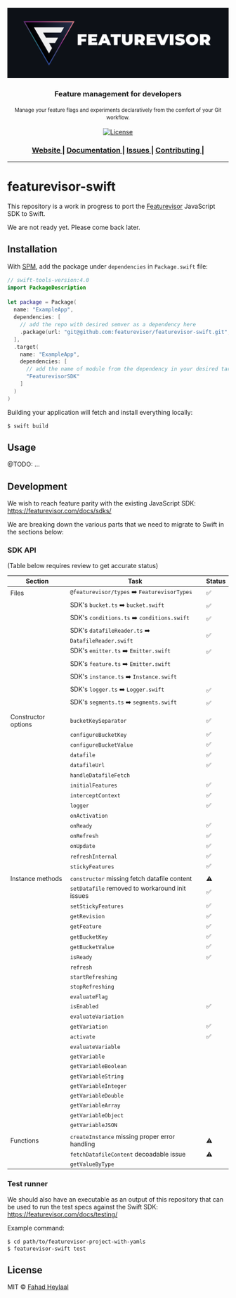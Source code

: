 [![Featurevisor](./assets/banner-bordered.png)](https://featurevisor.com)

<div align="center">
  <h3><strong>Feature management for developers</strong></h3>
</div>

<div align="center">
  <small>Manage your feature flags and experiments declaratively from the comfort of your Git workflow.</small>
</div>

<br />

<div align="center">
  <!-- License -->
  <a href="./LICENSE">
    <img src="https://img.shields.io/npm/l/@featurevisor/sdk.svg?style=flat-square"
      alt="License" />
  </a>
</div>

<div align="center">
  <h3>
    <a href="https://featurevisor.com">
      Website
    </a>
    <span> | </span>
    <a href="https://featurevisor.com/docs">
      Documentation
    </a>
    <span> | </span>
    <a href="https://github.com/featurevisor/featurevisor-swift/issues">
      Issues
    </a>
    <span> | </span>
    <a href="https://featurevisor.com/docs/contributing">
      Contributing
    </a>
    <span> | </span>
  </h3>
</div>

---

# featurevisor-swift

This repository is a work in progress to port the [Featurevisor](https://featurevisor.com) JavaScript SDK to Swift.

We are not ready yet. Please come back later.

## Installation

With [SPM](https://www.swift.org/package-manager/), add the package under `dependencies` in `Package.swift` file:

```swift
// swift-tools-version:4.0
import PackageDescription

let package = Package(
  name: "ExampleApp",
  dependencies: [
    // add the repo with desired semver as a dependency here
    .package(url: "git@github.com:featurevisor/featurevisor-swift.git", .exact("X.Y.Z"))
  ],
  .target(
    name: "ExampleApp",
    dependencies: [
      // add the name of module from the dependency in your desired targets
      "FeaturevisorSDK"
    ]
  )
)
```

Building your application will fetch and install everything locally:

```
$ swift build
```

## Usage

@TODO: ...

## Development

We wish to reach feature parity with the existing JavaScript SDK: https://featurevisor.com/docs/sdks/

We are breaking down the various parts that we need to migrate to Swift in the sections below:

### SDK API

(Table below requires review to get accurate status)

| Section             | Task                                                | Status |
|---------------------|-----------------------------------------------------|--------|
| Files               | `@featurevisor/types` ➡️ `FeaturevisorTypes`        | ✅      |
|                     | SDK's `bucket.ts` ➡️ `bucket.swift`                 | ✅      |
|                     | SDK's `conditions.ts` ➡️ `conditions.swift`         | ✅      |
|                     | SDK's `datafileReader.ts` ➡️ `DatafileReader.swift` | ✅      |
|                     | SDK's `emitter.ts` ➡️ `Emitter.swift`               | ✅      |
|                     | SDK's `feature.ts` ➡️ `Emitter.swift`               |        |
|                     | SDK's `instance.ts` ➡️ `Instance.swift`             |        |
|                     | SDK's `logger.ts` ➡️ `Logger.swift`                 | ✅      |
|                     | SDK's `segments.ts` ➡️ `segments.swift`             | ✅      |
|                     |                                                     |        |
| Constructor options | `bucketKeySeparator`                                | ✅     |
|                     | `configureBucketKey`                                | ✅     |
|                     | `configureBucketValue`                              | ✅     |
|                     | `datafile`                                          | ✅     |
|                     | `datafileUrl`                                       | ✅     |
|                     | `handleDatafileFetch`                               |        |
|                     | `initialFeatures`                                   | ✅     |
|                     | `interceptContext`                                  | ✅     |
|                     | `logger`                                            | ✅     |
|                     | `onActivation`                                      |        |
|                     | `onReady`                                           | ✅     |
|                     | `onRefresh`                                         | ✅     |
|                     | `onUpdate`                                          | ✅     |
|                     | `refreshInternal`                                   | ✅     |
|                     | `stickyFeatures`                                    | ✅     |
|                     |                                                     |        |
| Instance methods    | `constructor` missing fetch datafile content        | ⚠️      |
|                     | `setDatafile` removed to workaround init issues     | ✅     |
|                     | `setStickyFeatures`                                 | ✅     |
|                     | `getRevision`                                       | ✅     |
|                     | `getFeature`                                        | ✅     |
|                     | `getBucketKey`                                      | ✅     |
|                     | `getBucketValue`                                    | ✅     |
|                     | `isReady`                                           | ✅     |
|                     | `refresh`                                           |        |
|                     | `startRefreshing`                                   |        |
|                     | `stopRefreshing`                                    |        |
|                     | `evaluateFlag`                                      |        |
|                     | `isEnabled`                                         | ✅     |
|                     | `evaluateVariation`                                 |        |
|                     | `getVariation`                                      | ✅     |
|                     | `activate`                                          | ✅     |
|                     | `evaluateVariable`                                  |        |
|                     | `getVariable`                                       |        |
|                     | `getVariableBoolean`                                |        |
|                     | `getVariableString`                                 |        |
|                     | `getVariableInteger`                                |        |
|                     | `getVariableDouble`                                 |        |
|                     | `getVariableArray`                                  |        |
|                     | `getVariableObject`                                 |        |
|                     | `getVariableJSON`                                   |        |
|                     |                                                     |        |
| Functions           | `createInstance` missing proper error handling      | ⚠️      |
|                     | `fetchDatafileContent` decoadable issue             | ⚠️      |
|                     | `getValueByType`                                    |        |

### Test runner

We should also have an executable as an output of this repository that can be used to run the test specs against the Swift SDK: https://featurevisor.com/docs/testing/

Example command:

```
$ cd path/to/featurevisor-project-with-yamls
$ featurevisor-swift test
```

## License

MIT © [Fahad Heylaal](https://fahad19.com)
